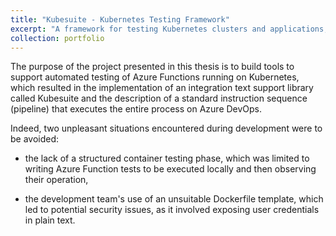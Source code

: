 ```yaml
---
title: "Kubesuite - Kubernetes Testing Framework"
excerpt: "A framework for testing Kubernetes clusters and applications, developed C#"
collection: portfolio
---
```


The purpose of the project presented in this thesis is to build tools to support automated testing of Azure Functions running on Kubernetes, which resulted in the implementation of an integration text support library called Kubesuite and the description of a standard instruction sequence (pipeline) that executes the entire process on Azure DevOps.

Indeed, two unpleasant situations encountered during development were to be avoided:

- the lack of a structured container testing phase, which was limited to writing Azure Function tests to be executed locally and then observing their operation,

- the development team's use of an unsuitable Dockerfile template, which led to potential security issues, as it involved exposing user credentials in plain text.